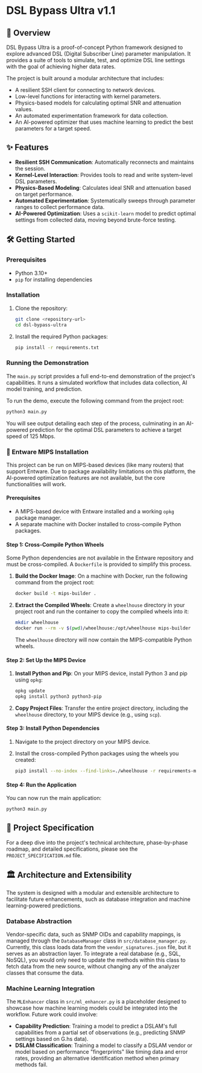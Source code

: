 # DSL Bypass Ultra v1.1

## 🚀 Overview

DSL Bypass Ultra is a proof-of-concept Python framework designed to explore advanced DSL (Digital Subscriber Line) parameter manipulation. It provides a suite of tools to simulate, test, and optimize DSL line settings with the goal of achieving higher data rates.

The project is built around a modular architecture that includes:
- A resilient SSH client for connecting to network devices.
- Low-level functions for interacting with kernel parameters.
- Physics-based models for calculating optimal SNR and attenuation values.
- An automated experimentation framework for data collection.
- An AI-powered optimizer that uses machine learning to predict the best parameters for a target speed.

## ✨ Features

- **Resilient SSH Communication**: Automatically reconnects and maintains the session.
- **Kernel-Level Interaction**: Provides tools to read and write system-level DSL parameters.
- **Physics-Based Modeling**: Calculates ideal SNR and attenuation based on target performance.
- **Automated Experimentation**: Systematically sweeps through parameter ranges to collect performance data.
- **AI-Powered Optimization**: Uses a `scikit-learn` model to predict optimal settings from collected data, moving beyond brute-force testing.

## 🛠️ Getting Started

### Prerequisites

- Python 3.10+
- `pip` for installing dependencies

### Installation

1. Clone the repository:
   ```bash
   git clone <repository-url>
   cd dsl-bypass-ultra
   ```

2. Install the required Python packages:
   ```bash
   pip install -r requirements.txt
   ```

### Running the Demonstration

The `main.py` script provides a full end-to-end demonstration of the project's capabilities. It runs a simulated workflow that includes data collection, AI model training, and prediction.

To run the demo, execute the following command from the project root:
```bash
python3 main.py
```

You will see output detailing each step of the process, culminating in an AI-powered prediction for the optimal DSL parameters to achieve a target speed of 125 Mbps.

### 🔧 Entware MIPS Installation

This project can be run on MIPS-based devices (like many routers) that support Entware. Due to package availability limitations on this platform, the AI-powered optimization features are not available, but the core functionalities will work.

#### Prerequisites

- A MIPS-based device with Entware installed and a working `opkg` package manager.
- A separate machine with Docker installed to cross-compile Python packages.

#### Step 1: Cross-Compile Python Wheels

Some Python dependencies are not available in the Entware repository and must be cross-compiled. A `Dockerfile` is provided to simplify this process.

1.  **Build the Docker Image**:
    On a machine with Docker, run the following command from the project root:
    ```bash
    docker build -t mips-builder .
    ```

2.  **Extract the Compiled Wheels**:
    Create a `wheelhouse` directory in your project root and run the container to copy the compiled wheels into it:
    ```bash
    mkdir wheelhouse
    docker run --rm -v $(pwd)/wheelhouse:/opt/wheelhouse mips-builder
    ```
    The `wheelhouse` directory will now contain the MIPS-compatible Python wheels.

#### Step 2: Set Up the MIPS Device

1.  **Install Python and Pip**:
    On your MIPS device, install Python 3 and pip using `opkg`:
    ```bash
    opkg update
    opkg install python3 python3-pip
    ```

2.  **Copy Project Files**:
    Transfer the entire project directory, including the `wheelhouse` directory, to your MIPS device (e.g., using `scp`).

#### Step 3: Install Python Dependencies

1.  Navigate to the project directory on your MIPS device.

2.  Install the cross-compiled Python packages using the wheels you created:
    ```bash
    pip3 install --no-index --find-links=./wheelhouse -r requirements-mips.txt
    ```

#### Step 4: Run the Application

You can now run the main application:
```bash
python3 main.py
```

## 📄 Project Specification

For a deep dive into the project's technical architecture, phase-by-phase roadmap, and detailed specifications, please see the `PROJECT_SPECIFICATION.md` file.

## 🏛️ Architecture and Extensibility

The system is designed with a modular and extensible architecture to facilitate future enhancements, such as database integration and machine learning-powered predictions.

### Database Abstraction

Vendor-specific data, such as SNMP OIDs and capability mappings, is managed through the `DatabaseManager` class in `src/database_manager.py`. Currently, this class loads data from the `vendor_signatures.json` file, but it serves as an abstraction layer. To integrate a real database (e.g., SQL, NoSQL), you would only need to update the methods within this class to fetch data from the new source, without changing any of the analyzer classes that consume the data.

### Machine Learning Integration

The `MLEnhancer` class in `src/ml_enhancer.py` is a placeholder designed to showcase how machine learning models could be integrated into the workflow. Future work could involve:
- **Capability Prediction**: Training a model to predict a DSLAM's full capabilities from a partial set of observations (e.g., predicting SNMP settings based on G.hs data).
- **DSLAM Classification**: Training a model to classify a DSLAM vendor or model based on performance "fingerprints" like timing data and error rates, providing an alternative identification method when primary methods fail.